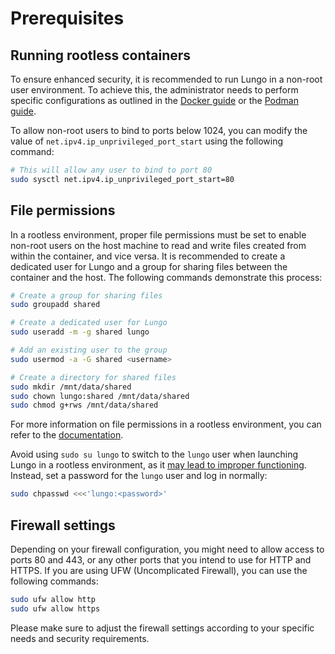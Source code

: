 # Prerequisites

## Running rootless containers

To ensure enhanced security, it is recommended to run Lungo in a non-root user environment. To achieve this, the
administrator needs to perform specific configurations as outlined in
the [Docker guide](https://docs.docker.com/engine/security/rootless/) or
the [Podman guide](https://github.com/containers/podman/blob/main/docs/tutorials/rootless_tutorial.md).

To allow non-root users to bind to ports below 1024, you can modify the value of `net.ipv4.ip_unprivileged_port_start`
using the following command:

```bash linenums="1" title="Terminal"
# This will allow any user to bind to port 80
sudo sysctl net.ipv4.ip_unprivileged_port_start=80
```

## File permissions

In a rootless environment, proper file permissions must be set to enable non-root users on the host machine to read and
write files created from within the container, and vice versa. It is recommended to create a dedicated user for Lungo
and a group for sharing files between the container and the host. The following commands demonstrate this process:

```bash linenums="1" title="Terminal"
# Create a group for sharing files
sudo groupadd shared

# Create a dedicated user for Lungo
sudo useradd -m -g shared lungo

# Add an existing user to the group
sudo usermod -a -G shared <username>

# Create a directory for shared files
sudo mkdir /mnt/data/shared
sudo chown lungo:shared /mnt/data/shared
sudo chmod g+rws /mnt/data/shared
```

For more information on file permissions in a rootless environment, you can refer to
the [documentation](https://github.com/containers/podman/blob/main/troubleshooting.md#34-container-creates-a-file-that-is-not-owned-by-the-users-regular-uid).

Avoid using `sudo su lungo` to switch to the `lungo` user when launching Lungo in a rootless environment,
as it [may lead to improper functioning](https://www.redhat.com/sysadmin/sudo-rootless-podman). Instead, set a password
for the `lungo` user and log in normally:

```bash linenums="1" title="Terminal"
sudo chpasswd <<<'lungo:<password>'
```

## Firewall settings

Depending on your firewall configuration, you might need to allow access to ports 80 and 443, or any other ports that
you intend to use for HTTP and HTTPS. If you are using UFW (Uncomplicated Firewall), you can use the following commands:

```bash linenums="1" title="Terminal"
sudo ufw allow http
sudo ufw allow https
```

Please make sure to adjust the firewall settings according to your specific needs and security requirements.

